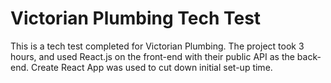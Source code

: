 # Victorian Plumbing Tech Test
This is a tech test completed for Victorian Plumbing. The project took 3 hours, and used React.js on the front-end with their public API as the back-end. Create React App was used to cut down initial set-up time.